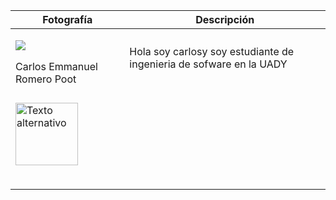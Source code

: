 ﻿
| Fotografía| Descripción |
|--|--|
| <p><img src="https://media.licdn.com/dms/image/D4E03AQFLLHEzEOQKEA/profile-displayphoto-shrink_200_200/0/1695308170237?e=1700697600&v=beta&t=lpqgL8cNYcfRurkZGyWQeNg2FbYvTPiFMiGBF99pqo8"></p>Carlos Emmanuel Romero Poot |  Hola soy carlosy soy estudiante de ingenieria de sofware en la UADY|
|  |   |
| <p><img src="https://media.licdn.com/dms/image/D4E03AQFzzvVvM0sx1A/profile-displayphoto-shrink_800_800/0/1693794611739?e=1700697600&v=beta&t=8ERzo35dCxTynLPk6eqqoelxpUWKKOEAnh8ya9onc-0" alt="Texto alternativo" width="100" height="100">     |
|  |   |
|  |   |
|  |   |

<!--stackedit_data:
eyJoaXN0b3J5IjpbLTE4MTYwNDk0MTksNTk1MTYxMzY4XX0=
-->